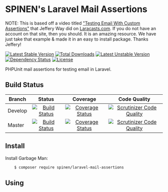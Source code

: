 # SPINEN's Laravel Mail Assertions

NOTE: This is based off a video titled ["Testing Email With Custom Assertions"](https://laracasts.com/series/phpunit-testing-in-laravel/episodes/12) that Jeffery Way did on [Laracasts.com](https://laracasts.com).  If you do not have an account on that site, then you should.  It is an amazing resource.  We have just take that example & made it in an easy to install package.  Thanks Jeffery!

[![Latest Stable Version](https://poser.pugx.org/spinen/laravel-mail-assertions/v/stable)](https://packagist.org/packages/spinen/laravel-mail-assertions)
[![Total Downloads](https://poser.pugx.org/spinen/laravel-mail-assertions/downloads)](https://packagist.org/packages/spinen/laravel-mail-assertions)
[![Latest Unstable Version](https://poser.pugx.org/spinen/laravel-mail-assertions/v/unstable)](https://packagist.org/packages/spinen/laravel-mail-assertions)
[![Dependency Status](https://www.versioneye.com/php/spinen:laravel-mail-assertions/0.1.1/badge.svg)](https://www.versioneye.com/php/spinen:laravel-mail-assertions/0.1.1)
[![License](https://poser.pugx.org/spinen/laravel-mail-assertions/license)](https://packagist.org/packages/spinen/laravel-mail-assertions)

PHPUnit mail assertions for testing email in Laravel.

## Build Status

| Branch | Status | Coverage | Code Quality |
| ------ | :----: | :------: | :----------: |
| Develop | [![Build Status](https://travis-ci.org/spinen/laravel-mail-assertions.svg?branch=develop)](https://travis-ci.org/spinen/laravel-mail-assertions) | [![Coverage Status](https://coveralls.io/repos/spinen/laravel-mail-assertions/badge.svg?branch=develop&service=github)](https://coveralls.io/github/spinen/laravel-mail-assertions?branch=develop) | [![Scrutinizer Code Quality](https://scrutinizer-ci.com/g/spinen/laravel-mail-assertions/badges/quality-score.png?b=develop)](https://scrutinizer-ci.com/g/spinen/laravel-mail-assertions/?branch=develop) |
| Master | [![Build Status](https://travis-ci.org/spinen/laravel-mail-assertions.svg?branch=master)](https://travis-ci.org/spinen/laravel-mail-assertions) | [![Coverage Status](https://coveralls.io/repos/spinen/laravel-mail-assertions/badge.svg?branch=master&service=github)](https://coveralls.io/github/spinen/laravel-mail-assertions?branch=master) | [![Scrutinizer Code Quality](https://scrutinizer-ci.com/g/spinen/laravel-mail-assertions/badges/quality-score.png?b=master)](https://scrutinizer-ci.com/g/spinen/laravel-mail-assertions/?branch=master) |

## Install

Install Garbage Man:

```bash
    $ composer require spinen/laravel-mail-assertions
```

## Using

